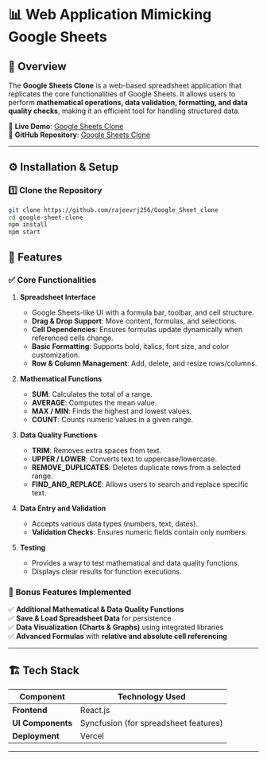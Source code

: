# 📊 Web Application Mimicking Google Sheets  

## 📌 Overview  
The **Google Sheets Clone** is a web-based spreadsheet application that replicates the core functionalities of Google Sheets. It allows users to perform **mathematical operations, data validation, formatting, and data quality checks**, making it an efficient tool for handling structured data.  

🔗 **Live Demo**: [Google Sheets Clone](https://google-sheet-clone-eqjwhwphn-rajeevrj256s-projects.vercel.app/)  
🔗 **GitHub Repository**: [Google Sheets Clone](https://github.com/rajeevrj256/Google_Sheet_clone/tree/main/google-sheet-clone)  

---
## ⚙️ Installation & Setup  

### **1️⃣ Clone the Repository**  
```bash
git clone https://github.com/rajeevrj256/Google_Sheet_clone
cd google-sheet-clone
npm install
npm start
```

## 🚀 Features  

### ✅ **Core Functionalities**  
1. **Spreadsheet Interface**  
   - Google Sheets-like UI with a formula bar, toolbar, and cell structure.  
   - **Drag & Drop Support**: Move content, formulas, and selections.  
   - **Cell Dependencies**: Ensures formulas update dynamically when referenced cells change.  
   - **Basic Formatting**: Supports bold, italics, font size, and color customization.  
   - **Row & Column Management**: Add, delete, and resize rows/columns.  

2. **Mathematical Functions**  
   - **SUM**: Calculates the total of a range.  
   - **AVERAGE**: Computes the mean value.  
   - **MAX / MIN**: Finds the highest and lowest values.  
   - **COUNT**: Counts numeric values in a given range.  

3. **Data Quality Functions**  
   - **TRIM**: Removes extra spaces from text.  
   - **UPPER / LOWER**: Converts text to uppercase/lowercase.  
   - **REMOVE_DUPLICATES**: Deletes duplicate rows from a selected range.  
   - **FIND_AND_REPLACE**: Allows users to search and replace specific text.  

4. **Data Entry and Validation**  
   - Accepts various data types (numbers, text, dates).  
   - **Validation Checks**: Ensures numeric fields contain only numbers.  

5. **Testing**  
   - Provides a way to test mathematical and data quality functions.  
   - Displays clear results for function executions.  

### 🎯 **Bonus Features Implemented**  
✅ **Additional Mathematical & Data Quality Functions**  
✅ **Save & Load Spreadsheet Data** for persistence  
✅ **Data Visualization (Charts & Graphs)** using integrated libraries  
✅ **Advanced Formulas** with **relative and absolute cell referencing**  

---

## 🏗️ Tech Stack  

| Component         | Technology Used |
|------------------|----------------|
| **Frontend** | React.js |
| **UI Components** | Syncfusion (for spreadsheet features) |
| **Deployment** | Vercel |

---

